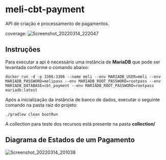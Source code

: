 # meli-cbt-payment

API de criação e processamento de pagamentos.

coverage:
![Screenshot_20220314_222047](https://user-images.githubusercontent.com/44138536/158287526-057f4246-f049-4e3f-8197-9f538e2415a2.png)

## Instruções

Para executar a api é necessário uma instância de **MariaDB** que pode ser levantada conforme o comando abaixo:
```
docker run -d -p 3306:3306 --name meli --env MARIADB_USER=meli --env MARIADB_PASSWORD=melipass --env MARIADB_ROOT_PASSWORD=rootpass --env MARIADB_DATABASE=cbt_payment --env MARIADB_ROOT_PASSWORD=rootpass mariadb:latest
```
Após a inicialização da instância de banco de dados, executar o seguinte comando na pasta raiz do projeto:
```
./gradlew clean bootRun
```
A collection para teste dos recursos está presente na pasta **collection/**


## Diagrama de Estados de um Pagamento
![Screenshot_20220314_201038](https://user-images.githubusercontent.com/44138536/158275481-e7b99b15-7727-451d-90a3-5b688db9db4b.png)
